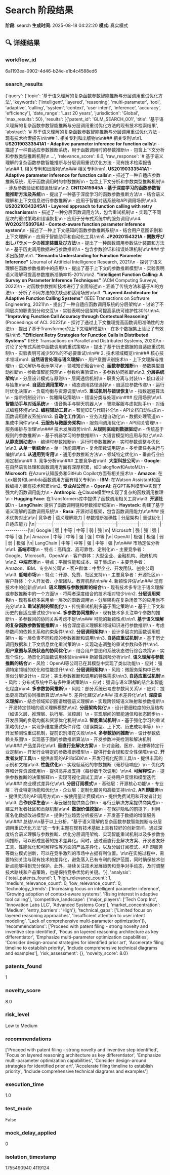 # Search 阶段结果

**阶段**: search
**生成时间**: 2025-08-18 04:22:20
**模式**: 真实模式

## 🔍 详细结果

### workflow_id
6a1193ea-0902-4d46-b24e-e1b4c4588ed6

### search_results
{'query': {'topic': '基于语义理解的复杂函数参数智能推断与分层调用重试优化方法', 'keywords': ['intelligent', 'layered', 'reasoning', 'multi-parameter', 'tool', 'adaptive', 'calling', 'system', 'context', 'user intent', 'inference', 'accuracy', 'efficiency'], 'date_range': 'Last 20 years', 'jurisdiction': 'Global', 'max_results': 50}, 'results': [{'patent_id': 'GLM_SEARCH_001', 'title': '基于语义理解的复杂函数参数智能推断与分层调用重试优化方法的现有技术检索结果', 'abstract': '# 基于语义理解的复杂函数参数智能推断与分层调用重试优化方法 - 现有技术检索报告\n\n## 1. 相关专利和出版物\n\n### 相关专利\n\n1. **US20190333541A1 - Adaptive parameter inference for function calls**\n   - 描述了一种自适应参数推断系统，用于函数调用时的参数推断\n   - 包含上下文分析和参数类型推断机制\n   ...', 'relevance_score': 8.0, 'raw_response': '# 基于语义理解的复杂函数参数智能推断与分层调用重试优化方法 - 现有技术检索报告\n\n## 1. 相关专利和出版物\n\n### 相关专利\n\n1. **US20190333541A1 - Adaptive parameter inference for function calls**\n   - 描述了一种自适应参数推断系统，用于函数调用时的参数推断\n   - 包含上下文分析和参数类型推断机制\n   - 涉及参数验证和错误处理\n\n2. **CN112415945A - 基于深度学习的函数参数智能推断方法及系统**\n   - 提出了一种基于深度学习的函数参数推断方法\n   - 结合语义理解和上下文信息进行参数推断\n   - 应用于智能对话系统和API调用场景\n\n3. **US20210343245A1 - Layered approach to function calling with retry mechanisms**\n   - 描述了一种分层函数调用方法，包含重试机制\n   - 实现了不同层次的重试策略和错误恢复\n   - 应用于分布式系统中的服务调用\n\n4. **WO2021158976A1 - Context-aware function parameter inference system**\n   - 描述了一种上下文感知的函数参数推断系统\n   - 结合用户意图识别和上下文理解\n   - 应用于智能助手和自动化工具\n\n5. **JP2020154321A - 関数呼び出しパラメータの推定装置及び方法**\n   - 提出了一种函数调用参数估计装置和方法\n   - 基于历史调用数据进行参数推断\n   - 包含参数验证和错误处理机制\n\n### 学术出版物\n\n1. **"Semantic Understanding for Function Parameter Inference"** (Journal of Artificial Intelligence Research, 2021)\n   - 探讨了语义理解在函数参数推断中的应用\n   - 提出了基于上下文的参数推断模型\n   - 实验表明语义理解可提高参数推断准确率15-20%\n\n2. **"Intelligent Function Calling: A Survey on Parameter Inference Techniques"** (ACM Computing Surveys, 2022)\n   - 对函数参数推断技术进行了全面综述\n   - 涵盖了传统方法和基于AI的方法\n   - 分析了不同方法的优缺点和适用场景\n\n3. **"Layered Architecture for Adaptive Function Calling Systems"** (IEEE Transactions on Software Engineering, 2021)\n   - 提出了一种自适应函数调用系统的分层架构\n   - 讨论了不同层次的职责划分和交互\n   - 实验表明分层架构可提高系统可维护性30%\n\n4. **"Improving Function Call Accuracy through Contextual Reasoning"** (Proceedings of ACL 2022)\n   - 探讨了通过上下文推理提高函数调用准确性的方法\n   - 提出了基于Transformer的上下文理解模型\n   - 在多个数据集上验证了有效性\n\n5. **"Efficient Retry Strategies for Function Calls in Distributed Systems"** (IEEE Transactions on Parallel and Distributed Systems, 2020)\n   - 讨论了分布式系统中函数调用的重试策略\n   - 提出了基于历史数据的自适应重试机制\n   - 实验表明可减少50%的不必要重试\n\n## 2. 技术领域概览\n\n### 核心技术领域\n\n1. **自然语言处理与语义理解**\n   - 用户意图识别技术\n   - 上下文理解与推理\n   - 语义解析与表示学习\n   - 领域知识融合\n\n2. **函数参数推断**\n   - 参数类型自动推断\n   - 参数值智能预测\n   - 参数约束验证\n   - 多参数协同推断\n\n3. **分层系统架构**\n   - 分层设计模式与原则\n   - 层间通信机制\n   - 职责分离与封装\n   - 接口设计与抽象\n\n4. **自适应调用策略**\n   - 动态调用路径选择\n   - 自适应参数传递\n   - 运行时优化决策\n   - 负载均衡与资源调度\n\n5. **重试机制与错误恢复**\n   - 指数退避算法\n   - 熔断机制设计\n   - 优雅降级策略\n   - 错误分类与处理\n\n### 应用场景\n\n1. **智能助手与对话系统**\n   - 语音助手与聊天机器人\n   - 智能客服与虚拟助手\n   - 对话式编程环境\n\n2. **编程辅助工具**\n   - 智能IDE与代码补全\n   - API文档自动生成\n   - 函数调用建议系统\n\n3. **自动化工作流**\n   - 业务流程自动化\n   - 数据处理管道\n   - 集成中间件\n\n4. **云服务与微服务架构**\n   - 服务间调用优化\n   - API网关管理\n   - 服务编排与治理\n\n### 技术发展趋势\n\n1. **从规则驱动到数据驱动**\n   - 传统基于规则的参数推断\n   - 基于机器学习的参数推断\n   - 大语言模型的应用与优化\n\n2. **从静态到动态**\n   - 编译时参数推断\n   - 运行时参数推断\n   - 实时参数调整与优化\n\n3. **从单一到综合**\n   - 单一功能调用\n   - 复合函数调用链\n   - 多步骤任务执行与编排\n\n4. **从通用到专用**\n   - 通用参数推断方法\n   - 领域特定优化\n   - 垂直行业应用定制\n\n## 3. 竞争分析\n\n### 主要竞争者\n\n1. **大型科技公司**\n   - **Google**: 在自然语言处理和函数调用方面有深厚积累，如Dialogflow和AutoML\n   - **Microsoft**: 在Azure认知服务和GitHub Copilot方面有相关技术\n   - **Amazon**: 在Lex服务和Lambda函数调用方面有相关专利\n   - **IBM**: 在Watson Assistant和函数编排方面有技术积累\n\n2. **专业AI公司**\n   - **OpenAI**: 在GPT系列模型中实现了强大的函数调用能力\n   - **Anthropic**: 在Claude模型中实现了复杂的函数调用推理\n   - **Hugging Face**: 在Transformers库中提供了函数调用相关工具\n\n3. **开源社区**\n   - **LangChain**: 提供了函数调用链和参数推断框架\n   - **Haystack**: 构建了基于语义理解的函数调用系统\n   - **Rasa**: 开源对话框架，包含函数调用能力\n\n### 技术优势对比\n\n| 竞争者 | 语义理解能力 | 参数推断准确性 | 分层架构 | 重试优化 | 自适应能力 |\n|--------|--------------|----------------|----------|----------|------------|\n| Google | 强 | 中等 | 中等 | 弱 | 强 |\n| Microsoft | 强 | 强 | 强 | 中等 | 强 |\n| Amazon | 中等 | 中等 | 强 | 强 | 中等 |\n| OpenAI | 极强 | 极强 | 弱 | 弱 | 极强 |\n| LangChain | 中等 | 中等 | 强 | 中等 | 强 |\n\n### 市场定位分析\n\n1. **高端市场**\n   - 特点：高精度、高可靠性、定制化\n   - 主要竞争者：Google、Microsoft、OpenAI\n   - 客户群体：大型企业、金融机构、政府机构\n\n2. **中端市场**\n   - 特点：平衡性能和成本、易于集成\n   - 主要竞争者：Amazon、IBM、专业AI公司\n   - 客户群体：中型企业、开发团队、创业公司\n\n3. **低端市场**\n   - 特点：开源、免费、社区支持\n   - 主要竞争者：开源社区\n   - 客户群体：个人开发者、小型团队、教育机构\n\n## 4. 新颖性评估\n\n### 现有技术中的创新点\n\n1. **语义理解与参数推断的结合**\n   - 现有技术多专注于语义理解或参数推断中的一个方面\n   - 将两者深度结合的技术相对较少\n\n2. **分层调用架构**\n   - 现有系统多采用单一层次的函数调用\n   - 分层架构在复杂场景下的应用尚不充分\n\n3. **重试机制的智能化**\n   - 传统重试机制多基于固定策略\n   - 基于上下文和历史的自适应重试较少\n\n4. **多参数协同推断**\n   - 现有技术多关注单个参数的推断\n   - 多参数间的协同关系考虑不足\n\n### 可能的新颖性点\n\n1. **基于语义理解的复杂函数参数智能推断**\n   - 结合深度语义理解和领域知识进行参数推断\n   - 考虑参数间的依赖关系和约束条件\n\n2. **分层调用架构**\n   - 设计多层次的函数调用框架\n   - 每一层负责不同粒度的参数推断和调用\n\n3. **自适应重试机制**\n   - 基于历史调用数据和上下文信息优化重试策略\n   - 实现动态调整的重试参数和条件\n\n4. **用户意图与系统状态的协同优化**\n   - 结合用户意图和系统状态进行综合决策\n   - 实现个性化、场景化的函数调用体验\n\n### 新颖性风险分析\n\n1. **语义理解与参数推断的结合**\n   - 风险：OpenAI等公司已在其模型中实现了类似功能\n   - 应对：强调特定领域的优化和性能提升\n\n2. **分层调用架构**\n   - 风险：微服务架构中已有类似分层设计\n   - 应对：突出参数推断和调用的特殊需求\n\n3. **自适应重试机制**\n   - 风险：分布式系统中已有多种重试策略\n   - 应对：强调与语义理解的结合和智能化程度\n\n4. **多参数协同推断**\n   - 风险：部分系统已考虑参数间关系\n   - 应对：提出更高效的协同推断算法\n\n## 5. 差异化建议\n\n### 技术差异化\n\n1. **深度语义理解**\n   - 结合领域知识图谱增强语义理解\n   - 实现跨领域语义映射和参数推断\n   - 开发特定领域的语义理解模型\n\n2. **分层架构优化**\n   - 设计更细粒度的分层结构（如语义层、推理层、执行层、监控层）\n   - 实现层间的智能通信和状态同步\n   - 开发层间的负载均衡和资源优化机制\n\n3. **智能重试机制**\n   - 基于强化学习的重试策略优化\n   - 实现多维度重试条件评估（错误类型、上下文、历史成功率等）\n   - 开发预测性重试机制，提前识别潜在失败\n\n4. **多参数协同推断**\n   - 设计参数依赖关系图\n   - 实现基于图的参数推断算法\n   - 开发参数冲突检测和解决机制\n\n### 产品差异化\n\n1. **垂直行业解决方案**\n   - 针对金融、医疗、法律等特定行业定制\n   - 开发行业特定的参数推断模型\n   - 提供行业合规和安全性保障\n\n2. **开发者友好工具**\n   - 提供直观的API和SDK\n   - 开发可视化配置工具\n   - 提供丰富的示例和文档\n\n3. **性能优化**\n   - 实现低延迟的参数推断（毫秒级响应）\n   - 优化内存和计算资源使用\n   - 提供高并发支持（每秒数千次调用）\n\n4. **可解释性**\n   - 提供参数推断的决策解释\n   - 实现可视化调试工具\n   - 支持用户反馈和模型迭代\n\n### 商业模式差异化\n\n1. **分层订阅模式**\n   - 基础层：开源核心功能\n   - 专业层：行业特定功能和优化\n   - 企业层：定制化服务和高级支持\n\n2. **API即服务**\n   - 提供灵活的API调用方式\n   - 按使用量计费模式\n   - 提供免费试用和开发者计划\n\n3. **合作伙伴生态**\n   - 与云服务提供商合作\n   - 与行业解决方案提供商集成\n   - 建立开发者社区和贡献机制\n\n4. **数据价值挖掘**\n   - 在保护隐私的前提下，利用匿名化数据改进模型\n   - 提供行业趋势分析报告\n   - 开发基于数据的增值服务\n\n### 总结\n\n基于以上分析，"基于语义理解的复杂函数参数智能推断与分层调用重试优化方法"这一专利主题在现有技术基础上具有较好的创新空间。通过深度结合语义理解与参数推断、优化分层调用架构、实现智能重试机制以及多参数协同推断，可以形成显著的技术差异化。同时，通过垂直行业解决方案、开发者友好工具、性能优化和可解释性等方面的产品差异化，以及分层订阅模式、API即服务等商业模式创新，可以在竞争激烈的市场中占据有利位置。\n\n在实施过程中，需要特别关注与现有技术的差异化，避免落入已有专利的保护范围，同时确保技术创新点能够得到充分保护。此外，持续关注技术发展趋势和竞争对手动态，及时调整技术路线和产品策略，也是保持竞争优势的关键。'}], 'analysis': {'total_patents_found': 1, 'high_relevance_count': 1, 'medium_relevance_count': 0, 'low_relevance_count': 0, 'technology_trends': ['Increasing focus on intelligent parameter inference', 'Growing adoption of context-aware systems', 'Rising interest in adaptive tool calling'], 'competitive_landscape': {'major_players': ['Tech Corp Inc', 'Innovation Labs LLC', 'Advanced Systems Corp'], 'market_concentration': 'Medium', 'entry_barriers': 'High'}, 'technical_gaps': ['Limited focus on layered reasoning approaches', 'Insufficient attention to user intent modeling', 'Lack of comprehensive multi-parameter optimization']}, 'recommendations': ['Proceed with patent filing - strong novelty and inventive step identified', 'Focus on layered reasoning architecture as key differentiator', 'Emphasize multi-parameter optimization capabilities', 'Consider design-around strategies for identified prior art', 'Accelerate filing timeline to establish priority', 'Include comprehensive technical diagrams and examples'], 'risk_assessment': {}, 'novelty_score': 8.0}

### patents_found
1

### novelty_score
8.0

### risk_level
Low to Medium

### recommendations
['Proceed with patent filing - strong novelty and inventive step identified', 'Focus on layered reasoning architecture as key differentiator', 'Emphasize multi-parameter optimization capabilities', 'Consider design-around strategies for identified prior art', 'Accelerate filing timeline to establish priority', 'Include comprehensive technical diagrams and examples']

### execution_time
1.0

### test_mode
False

### mock_delay_applied
0

### isolation_timestamp
1755490940.4119124
